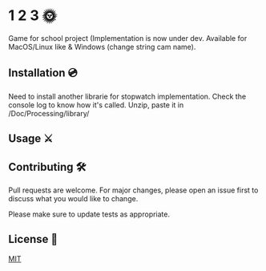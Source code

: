 # 1 2 3 🌞

Game for school project
(Implementation is now under dev.
Available for MacOS/Linux like & Windows (change string cam name).

## Installation 💿
Need to install another librarie for stopwatch implementation. 
Check the console log to know how it's called. Unzip, paste it in /Doc/Processing/library/
## Usage ⚔️

## Contributing 🛠
Pull requests are welcome. For major changes, please open an issue first to discuss what you would like to change.

Please make sure to update tests as appropriate.

## License 📕
[MIT](https://choosealicense.com/licenses/mit/)
